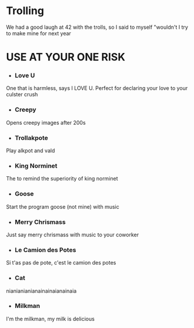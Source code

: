 # Trolling
We had a good laugh at 42 with the trolls, so I said to myself "wouldn't I try to make mine for next year

<h1>USE AT YOUR ONE RISK</h1>

- <h3>Love U</h3>
One that is harmless, says I LOVE U. Perfect for declaring your love to your culster crush

- <h3>Creepy</h3>
Opens creepy images after 200s

- <h3>Trollakpote</h3>
Play alkpot and vald

- <h3>King Norminet</h3>
The to remind the superiority of king norminet

- <h3>Goose</h3>
Start the program goose (not mine) with music

- <h3>Merry Chrismass</h3>
Just say merry chrismass with music to your coworker

- <h3>Le Camion des Potes </h3>
Si t'as pas de pote, c'est le camion des potes

- <h3>Cat</h3>
nianianianianainainaianainaia

- <h3>Milkman</h3>
I'm the milkman, my milk is delicious
